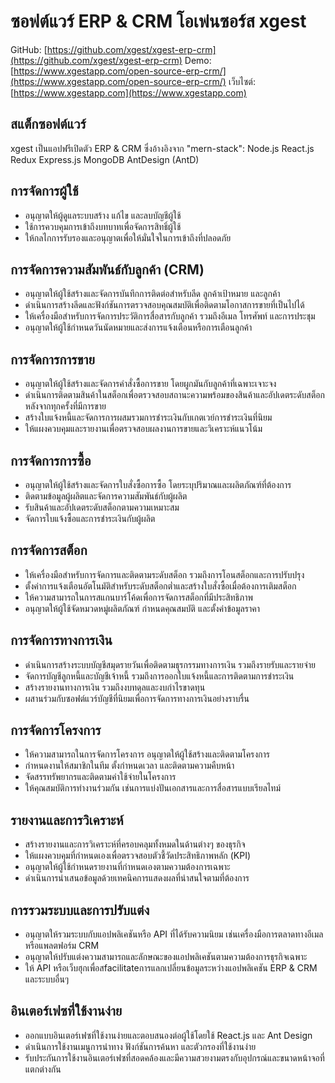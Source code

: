 # ซอฟต์แวร์ ERP & CRM โอเพ่นซอร์ส xgest

GitHub: [https://github.com/xgest/xgest-erp-crm](https://github.com/xgest/xgest-erp-crm)
Demo: [https://www.xgestapp.com/open-source-erp-crm/](https://www.xgestapp.com/open-source-erp-crm/)
เว็บไซต์: [https://www.xgestapp.com](https://www.xgestapp.com)

## สแต็กซอฟต์แวร์

xgest เป็นแอปฟรีเปิดตัว ERP & CRM ซึ่งอ้างอิงจาก "mern-stack": Node.js React.js Redux Express.js MongoDB AntDesign (AntD)

## การจัดการผู้ใช้

- อนุญาตให้ผู้ดูแลระบบสร้าง แก้ไข และลบบัญชีผู้ใช้
- ใช้การควบคุมการเข้าถึงบทบาทเพื่อจัดการสิทธิ์ผู้ใช้
- ให้กลไกการรับรองและอนุญาตเพื่อให้มั่นใจในการเข้าถึงที่ปลอดภัย

## การจัดการความสัมพันธ์กับลูกค้า (CRM)

- อนุญาตให้ผู้ใช้สร้างและจัดการบันทึกการติดต่อสำหรับลีด ลูกค้าเป้าหมาย และลูกค้า
- ดำเนินการสร้างลีดและฟังก์ชันการตรวจสอบคุณสมบัติเพื่อติดตามโอกาสการขายที่เป็นไปได้
- ให้เครื่องมือสำหรับการจัดการประวัติการสื่อสารกับลูกค้า รวมถึงอีเมล โทรศัพท์ และการประชุม
- อนุญาตให้ผู้ใช้กำหนดวันนัดหมายและส่งการแจ้งเตือนหรือการเตือนลูกค้า

## การจัดการการขาย

- อนุญาตให้ผู้ใช้สร้างและจัดการคำสั่งซื้อการขาย โดยผูกมันกับลูกค้าที่เฉพาะเจาะจง
- ดำเนินการติดตามสินค้าในสต็อกเพื่อตรวจสอบสถานะความพร้อมของสินค้าและอัปเดตระดับสต็อกหลังจากทุกครั้งที่มีการขาย
- สร้างใบแจ้งหนี้และจัดการการผสมรวมการชำระเงินกับเกตเวย์การชำระเงินที่นิยม
- ให้แผงควบคุมและรายงานเพื่อตรวจสอบผลงานการขายและวิเคราะห์แนวโน้ม

## การจัดการการซื้อ

- อนุญาตให้ผู้ใช้สร้างและจัดการใบสั่งซื้อการซื้อ โดยระบุปริมาณและผลิตภัณฑ์ที่ต้องการ
- ติดตามข้อมูลผู้ผลิตและจัดการความสัมพันธ์กับผู้ผลิต
- รับสินค้าและอัปเดตระดับสต็อกตามความเหมาะสม
- จัดการใบแจ้งซื้อและการชำระเงินกับผู้ผลิต

## การจัดการสต็อก

- ให้เครื่องมือสำหรับการจัดการและติดตามระดับสต็อก รวมถึงการโอนสต็อกและการปรับปรุง
- ตั้งค่าการแจ้งเตือนอัตโนมัติสำหรับระดับสต็อกต่ำและสร้างใบสั่งซื้อเมื่อต้องการเติมสต็อก
- ให้ความสามารถในการสแกนบาร์โค้ดเพื่อการจัดการสต็อกที่มีประสิทธิภาพ
- อนุญาตให้ผู้ใช้จัดหมวดหมู่ผลิตภัณฑ์ กำหนดคุณสมบัติ และตั้งค่าข้อมูลราคา

## การจัดการทางการเงิน

- ดำเนินการสร้างระบบบัญชีสมุดรายวันเพื่อติดตามธุรกรรมทางการเงิน รวมถึงรายรับและรายจ่าย
- จัดการบัญชีลูกหนี้และบัญชีเจ้าหนี้ รวมถึงการออกใบแจ้งหนี้และการติดตามการชำระเงิน
- สร้างรายงานทางการเงิน รวมถึงงบทดุลและงบกำไรขาดทุน
- ผสานร่วมกับซอฟต์แวร์บัญชีที่นิยมเพื่อการจัดการทางการเงินอย่างราบรื่น

## การจัดการโครงการ

- ให้ความสามารถในการจัดการโครงการ อนุญาตให้ผู้ใช้สร้างและติดตามโครงการ
- กำหนดงานให้สมาชิกในทีม ตั้งกำหนดเวลา และติดตามความคืบหน้า
- จัดสรรทรัพยากรและติดตามค่าใช้จ่ายในโครงการ
- ให้คุณสมบัติการทำงานร่วมกัน เช่นการแบ่งปันเอกสารและการสื่อสารแบบเรียลไทม์

## รายงานและการวิเคราะห์

- สร้างรายงานและการวิเคราะห์ที่ครอบคลุมทั้งหมดในด้านต่างๆ ของธุรกิจ
- ให้แผงควบคุมที่กำหนดเองเพื่อตรวจสอบตัวชี้วัดประสิทธิภาพหลัก (KPI)
- อนุญาตให้ผู้ใช้กำหนดรายงานที่กำหนดเองตามความต้องการเฉพาะ
- ดำเนินการนำเสนอข้อมูลด้วยเทคนิคการแสดงผลที่น่าสนใจตามที่ต้องการ

## การรวมระบบและการปรับแต่ง

- อนุญาตให้รวมระบบกับแอปพลิเคชันหรือ API ที่ได้รับความนิยม เช่นเครื่องมือการตลาดทางอีเมลหรือแพลตฟอร์ม CRM
- อนุญาตให้ปรับแต่งความสามารถและลักษณะของแอปพลิเคชันตามความต้องการธุรกิจเฉพาะ
- ให้ API หรือเว็บฮุกเพื่อสfacilitateการแลกเปลี่ยนข้อมูลระหว่างแอปพลิเคชัน ERP & CRM และระบบอื่นๆ

## อินเตอร์เฟซที่ใช้งานง่าย

- ออกแบบอินเตอร์เฟซที่ใช้งานง่ายและตอบสนองต่อผู้ใช้โดยใช้ React.js และ Ant Design
- ดำเนินการใช้งานเมนูการนำทาง ฟังก์ชันการค้นหา และตัวกรองที่ใช้งานง่าย
- รับประกันการใช้งานอินเตอร์เฟซที่สอดคล้องและมีความสวยงามตรงกับอุปกรณ์และขนาดหน้าจอที่แตกต่างกัน